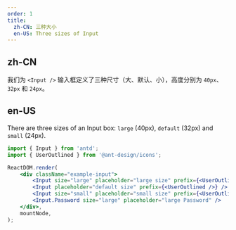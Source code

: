 ```yaml
---
order: 1
title:
  zh-CN: 三种大小
  en-US: Three sizes of Input
---
```


## zh-CN

我们为 `<Input />` 输入框定义了三种尺寸（大、默认、小），高度分别为 `40px`、`32px` 和 `24px`。

## en-US

There are three sizes of an Input box: `large` (40px), `default` (32px) and `small` (24px).

```jsx
import { Input } from 'antd';
import { UserOutlined } from '@ant-design/icons';

ReactDOM.render(
	<div className="example-input">
		<Input size="large" placeholder="large size" prefix={<UserOutlined />} />
		<Input placeholder="default size" prefix={<UserOutlined />} />
		<Input size="small" placeholder="small size" prefix={<UserOutlined />} />
		<Input.Password size="large" placeholder="large Password" />
	</div>,
	mountNode,
);
```
